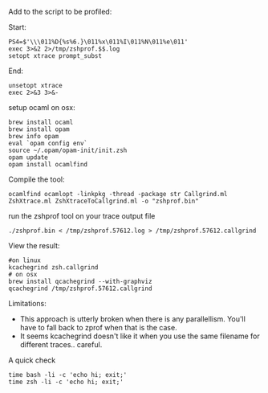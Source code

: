 Add to the script to be profiled:

Start:

```shell
PS4=$'\\\011%D{%s%6.}\011%x\011%I\011%N\011%e\011'
exec 3>&2 2>/tmp/zshprof.$$.log
setopt xtrace prompt_subst
```

End:

```shell
unsetopt xtrace
exec 2>&3 3>&-
```

setup ocaml on osx:

```shell
brew install ocaml
brew install opam
brew info opam
eval `opam config env`
source ~/.opam/opam-init/init.zsh
opam update
opam install ocamlfind
```

Compile the tool:

```shell
ocamlfind ocamlopt -linkpkg -thread -package str Callgrind.ml ZshXtrace.ml ZshXtraceToCallgrind.ml -o "zshprof.bin"
```

run the zshprof tool on your trace output file

```shell
./zshprof.bin < /tmp/zshprof.57612.log > /tmp/zshprof.57612.callgrind
```

View the result:

```shell
#on linux
kcachegrind zsh.callgrind
# on osx
brew install qcachegrind --with-graphviz
qcachegrind /tmp/zshprof.57612.callgrind
```

Limitations:

* This approach is utterly broken when there is any parallellism. You'll have to fall back to zprof when that is the case.
* It seems kcachegrind doesn't like it when you use the same filename for different traces.. careful.

A quick check

```shell
time bash -li -c 'echo hi; exit;'
time zsh -li -c 'echo hi; exit;'
```
